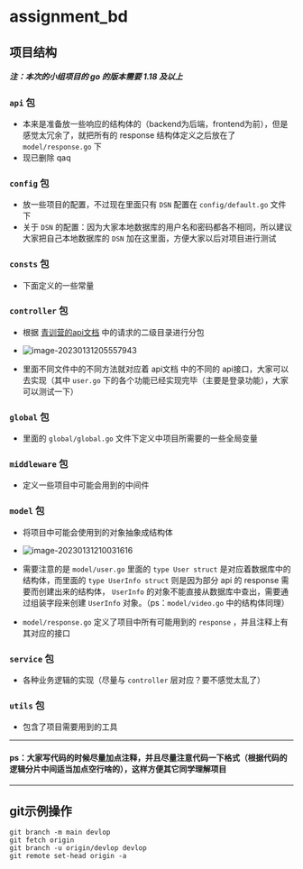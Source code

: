 # assignment_bd

## 项目结构

##### 注：本次的小组项目的 go 的版本需要 1.18 及以上

### `api` 包

- 本来是准备放一些响应的结构体的（backend为后端，frontend为前），但是感觉太冗余了，就把所有的 response 结构体定义之后放在了 `model/response.go` 下
- 现已删除 qaq

### `config` 包

- 放一些项目的配置，不过现在里面只有 `DSN` 配置在 `config/default.go` 文件下
- 关于 `DSN` 的配置：因为大家本地数据库的用户名和密码都各不相同，所以建议大家把自己本地数据库的 `DSN` 加在这里面，方便大家以后对项目进行测试

### `consts` 包

- 下面定义的一些常量

### `controller` 包

- 根据 [青训营的api文档](https://www.apifox.cn/apidoc/shared-09d88f32-0b6c-4157-9d07-a36d32d7a75c/api-50707524) 中的请求的二级目录进行分包
- ![image-20230131205557943](http://img.panker916.space/image-20230131205557943.png)

- 里面不同文件中的不同方法就对应着 api文档 中的不同的 api接口，大家可以去实现（其中 `user.go` 下的各个功能已经实现完毕（主要是登录功能），大家可以测试一下）

### `global` 包

- 里面的 `global/global.go` 文件下定义中项目所需要的一些全局变量

### `middleware` 包

- 定义一些项目中可能会用到的中间件

### `model` 包

- 将项目中可能会使用到的对象抽象成结构体
- ![image-20230131210031616](http://img.panker916.space/image-20230131210031616.png)

- 需要注意的是 `model/user.go` 里面的 `type User struct` 是对应着数据库中的结构体，而里面的 `type UserInfo struct` 则是因为部分 api 的 response 需要而创建出来的结构体， `UserInfo` 的对象不能直接从数据库中查出，需要通过组装字段来创建 `UserInfo` 对象。（ps：`model/video.go` 中的结构体同理）
-  `model/response.go` 定义了项目中所有可能用到的 `response` ，并且注释上有其对应的接口

### `service` 包

- 各种业务逻辑的实现（尽量与 `controller` 层对应？要不感觉太乱了）

### `utils` 包

- 包含了项目需要用到的工具

---

#### ps：大家写代码的时候尽量加点注释，并且尽量注意代码一下格式（根据代码的逻辑分片中间适当加点空行啥的），这样方便其它同学理解项目

---

## git示例操作

```
git branch -m main devlop
git fetch origin
git branch -u origin/devlop devlop
git remote set-head origin -a
```
